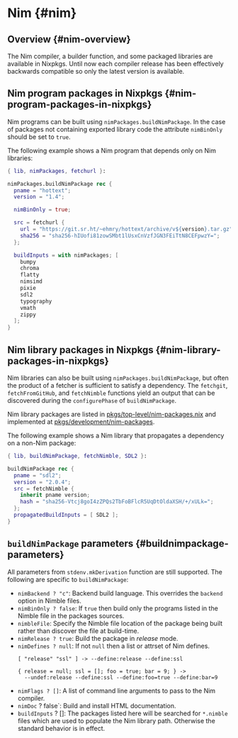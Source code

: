 # Nim {#nim}

## Overview {#nim-overview}

The Nim compiler, a builder function, and some packaged libraries are available
in Nixpkgs. Until now each compiler release has been effectively backwards
compatible so only the latest version is available.

## Nim program packages in Nixpkgs {#nim-program-packages-in-nixpkgs}

Nim programs can be built using `nimPackages.buildNimPackage`. In the
case of packages not containing exported library code the attribute
`nimBinOnly` should be set to `true`.

The following example shows a Nim program that depends only on Nim libraries:

```nix
{ lib, nimPackages, fetchurl }:

nimPackages.buildNimPackage rec {
  pname = "hottext";
  version = "1.4";

  nimBinOnly = true;

  src = fetchurl {
    url = "https://git.sr.ht/~ehmry/hottext/archive/v${version}.tar.gz";
    sha256 = "sha256-hIUofi81zowSMbt1lUsxCnVzfJGN3FEiTtN8CEFpwzY=";
  };

  buildInputs = with nimPackages; [
    bumpy
    chroma
    flatty
    nimsimd
    pixie
    sdl2
    typography
    vmath
    zippy
  ];
}

```

## Nim library packages in Nixpkgs {#nim-library-packages-in-nixpkgs}


Nim libraries can also be built using `nimPackages.buildNimPackage`, but
often the product of a fetcher is sufficient to satisfy a dependency.
The `fetchgit`, `fetchFromGitHub`, and `fetchNimble` functions yield an
output that can be discovered during the `configurePhase` of `buildNimPackage`.

Nim library packages are listed in
[pkgs/top-level/nim-packages.nix](https://github.com/NixOS/nixpkgs/blob/master/pkgs/top-level/nim-packages.nix) and implemented at
[pkgs/development/nim-packages](https://github.com/NixOS/nixpkgs/tree/master/pkgs/development/nim-packages).

The following example shows a Nim library that propagates a dependency on a
non-Nim package:
```nix
{ lib, buildNimPackage, fetchNimble, SDL2 }:

buildNimPackage rec {
  pname = "sdl2";
  version = "2.0.4";
  src = fetchNimble {
    inherit pname version;
    hash = "sha256-Vtcj8goI4zZPQs2TbFoBFlcR5UqDtOldaXSH/+/xULk=";
  };
  propagatedBuildInputs = [ SDL2 ];
}
```

## `buildNimPackage` parameters {#buildnimpackage-parameters}

All parameters from `stdenv.mkDerivation` function are still supported. The
following are specific to `buildNimPackage`:

* `nimBackend ? "c"`: Backend build language. This overrides the
  `backend` option in Nimble files.
* `nimBinOnly ? false`: If `true` then build only the programs listed in
  the Nimble file in the packages sources.
* `nimbleFile`: Specify the Nimble file location of the package being built
  rather than discover the file at build-time.
* `nimRelease ? true`: Build the package in *release* mode.
* `nimDefines ? null`: If not `null` then a list or attrset of Nim defines.
  ```
  [ "release" "ssl" ] -> --define:release --define:ssl

  { release = null; ssl = []; foo = true; bar = 9; } ->
    --undef:release --define:ssl --define:foo=true --define:bar=9
  ```
* `nimFlags ? []`: A list of command line arguments to pass to the Nim compiler.
* `nimDoc` ? false`: Build and install HTML documentation.
* `buildInputs` ? []: The packages listed here will be searched for `*.nimble`
  files which are used to populate the Nim library path. Otherwise the standard
  behavior is in effect.
